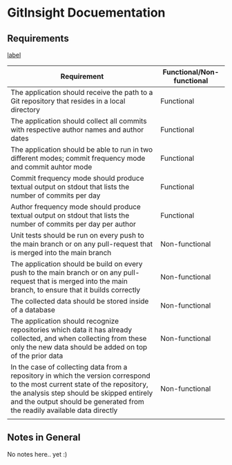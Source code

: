 # GitInsight Docuementation

## Requirements

[label](https://markdownlivepreview.com/)

| Requirement  | Functional/Non-functional  |
|---|---|
|The application should receive the path to a Git repository that resides in a local directory   | Functional  |
| The application should collect all commits with respective author names and author dates  | Functional   |
| The application should be able to run in two different modes; commit frequency mode and commit auhtor mode | Functional  |
| Commit frequency mode should produce textual output on stdout that lists the number of commits per day  | Functional  |
|Author frequency mode should produce textual output on stdout that lists the number of commits per day per author   | Functional  |
|Unit tests should be run on every push to the main branch or on any pull-request that is merged into the main branch | Non-functional  |
| The application should be build on every push to the main branch or on any pull-request that is merged into the main branch, to ensure that it builds correctly  | Non-functional  |
| The collected data should be stored inside of a database  | Non-functional  |
| The application should recognize repositories which data it has already collected, and when collecting from these only the new data should be added on top of the prior data  | Non-functional |
| In the case of collecting data from a repository in which the version correspond to the most current state of the repository, the analysis step should be skipped entirely and the output should be generated from the readily available data directly | Non-functional  |
|   |   |

## Notes in General

No notes here.. yet :)
